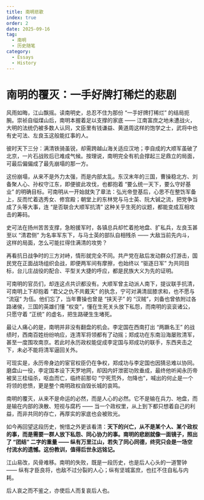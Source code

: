 ```yaml
---
title: 南明悲歌
index: true
order: 2
date: 2025-09-16
tag:
  - 南明
  - 历史随笔
category:
  - Essays
  - History
---
```

# 南明的覆灭：一手好牌打稀烂的悲剧

风雨如晦，江山飘摇。读南明史，总忍不住为那份 “一手好牌打稀烂” 的结局扼腕。崇祯自缢煤山后，南明本握着足以支撑的家底 —— 江南富庶之地未遭战火，大明的法统仍被多数人认同，文臣里有钱谦益、黄道周这样的饱学之士，武将中也有史可法、左良玉这般能扛事的人。

彼时天下三分：满清铁骑虽锐，却需跨越山海关适应汉地；李自成的大顺军虽破了北京，一片石战败后已难成气候。按理说，南明完全有机会撑起三足鼎立的局面，可最后偏偏成了最先崩塌的那一方。

这份崩塌，从来不是外力太强，而是内部太乱。东汉末年的三国，曹操稳北方、刘备聚人心、孙权守江东，即便彼此攻伐，也都抱着 “要么统一天下，要么守好基业” 的明确目标。可南明从一开始就失了章法：弘光帝登基后，心思不在整饬军备上，反而忙着选秀女、修宫殿；朝堂上的东林党与马士英、阮大铖之流，把党争当成了头等大事，连 “是否联合大顺军抗清” 这种关乎生死的议题，都能变成互相攻击的筹码。

史可法在扬州苦苦支撑，急盼援军时，各镇总兵却忙着抢地盘、扩私兵，左良玉甚至以 “清君侧” 为名率军东下，与马士英的部队自相残杀 —— 大敌当前先内斗，这样的局面，怎么可能扛得住满清的攻势？

再看抗日战争时的三方对峙，情形就完全不同。共产党在敌后发动群众打游击，国民党在正面战场组织会战，即便两军间有摩擦，也始终以 “驱逐日军” 为共同目标，台儿庄战役的配合、平型关大捷的呼应，都是民族大义为先的证明。

可南明的官员们，却连这点共识都没有。大顺军曾主动派人南下，提议联手抗清，可南明上下却抱着 “君父之仇不共戴天” 的执念，宁可对满清屈膝求和，也不愿与 “流寇” 为伍。他们忘了，当年曹操也曾是 “挟天子” 的 “汉贼”，刘备也曾依附过各路诸侯，三国的英雄们懂 “权变”，懂在生死关头放下私怨，而南明的衮衮诸公，只愿守着 “正统” 的虚名，把生路硬生生堵死。

最让人痛心的是，南明并非没有翻盘的机会。李定国在西南打出 “两蹶名王” 的战绩时，西南百姓纷纷响应，连清军将领都有了动摇；郑成功在东南沿海屡败清军，甚至一度围攻南京。若此时永历政权能促成李定国与郑成功的联手，东西夹击之下，未必不能将清军逼回关外。

可现实是，永历帝身边的宦官权臣仍在争权，郑成功与李定国也因猜忌难以协同。磨盘山一役，李定国本设下天罗地网，却因内奸泄密功败垂成，最终他听闻永历帝被吴三桂缢杀，呕血而亡，临终前那句 “宁死荒外，勿降也”，喊出的何止是一个将领的悲愤，更是整个南明政权自毁长城的哀鸣。

南明的覆灭，从来不是命运的必然，而是人心的必然。它不是输在兵力、地盘，而是输在内部的涣散、短视与腐朽 —— 当一个政权里，从上到下都只想着自己的利益，而非共同的存亡，再厚实的家底也会被败光。

如今再回望这段历史，惋惜之外更该看清：**天下的兴亡，从不是某个人、某个政权的事，而是需要一群人放下私怨、同心协力的事。南明的悲剧就像一面镜子，照出了 “团结” 二字的重量 —— 纵有万里江山，若失了同心同德，终究只会是一场空付流水的遗憾。这份教训，值得后世永远铭记。**

江山易改，风骨难移。南明的失败，既是一段历史，也是后人心头的一道警钟 —— 纵有才臣良将，也敌不过分裂的人心；纵有坚城富庶，也扛不住自私与内耗。

后人哀之而不鉴之，亦使后人而复哀后人也。
